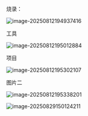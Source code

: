 烧录：

![image-20250812194937416](D:\WorkSpace\learning-record\MCU\RK3568\智能节气.assets\image-20250812194937416.png)

工具

![image-20250812195012884](D:\WorkSpace\learning-record\MCU\RK3568\智能节气.assets\image-20250812195012884.png)

项目

![image-20250812195302107](D:\WorkSpace\learning-record\MCU\RK3568\智能节气.assets\image-20250812195302107.png)



图片二

![image-20250812195338201](D:\WorkSpace\learning-record\MCU\RK3568\智能节气.assets\image-20250812195338201.png)



![image-20250829150124211](D:\WorkSpace\learning-record\MCU\RK3568\智能节气.assets\image-20250829150124211.png)


